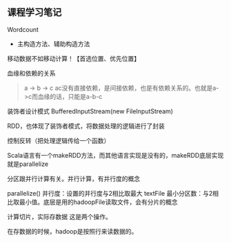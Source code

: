 ## 课程学习笔记

Wordcount
- 主构造方法、辅助构造方法


移动数据不如移动计算！【首选位置、优先位置】

血缘和依赖的关系
> a -> b -> c  ac没有直接依赖，是间接依赖，也是有依赖关系的。也就是a->c而血缘的话，只能是a-b-c


装饰者设计模式
 BufferedInputStream(new FileInputStream)


RDD，也体现了装饰者模式，将数据处理的逻辑进行了封装

控制反转（把处理逻辑传给一个函数）


Scala语言有一个makeRDD方法，而其他语言实现是没有的，makeRDD底层实现就是parallelize

分区跟并行计算有关。并行计算，有并行度的概念

parallelize()  	并行度：设置的并行度与2相比取最大
textFile		最小分区数：与2相比取最小值。底层是用的hadoopFile读取文件，会有分片的概念

计算切片，实际存数据  这是两个操作。

在存数据的时候，hadoop是按照行来读数据的。
